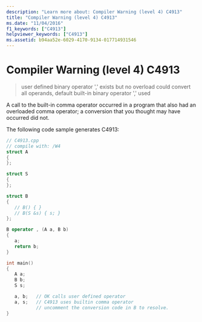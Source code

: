 ```yaml
---
description: "Learn more about: Compiler Warning (level 4) C4913"
title: "Compiler Warning (level 4) C4913"
ms.date: "11/04/2016"
f1_keywords: ["C4913"]
helpviewer_keywords: ["C4913"]
ms.assetid: b94aa52e-6029-4170-9134-017714931546
---
```

# Compiler Warning (level 4) C4913

> user defined binary operator ',' exists but no overload could convert all operands, default built-in binary operator ',' used

A call to the built-in comma operator occurred in a program that also had an overloaded comma operator; a conversion that you thought may have occurred did not.

The following code sample generates C4913:

```cpp
// C4913.cpp
// compile with: /W4
struct A
{
};

struct S
{
};

struct B
{
   // B() { }
   // B(S &s) { s; }
};

B operator , (A a, B b)
{
   a;
   return b;
}

int main()
{
   A a;
   B b;
   S s;

   a, b;   // OK calls user defined operator
   a, s;   // C4913 uses builtin comma operator
           // uncomment the conversion code in B to resolve.
}
```
